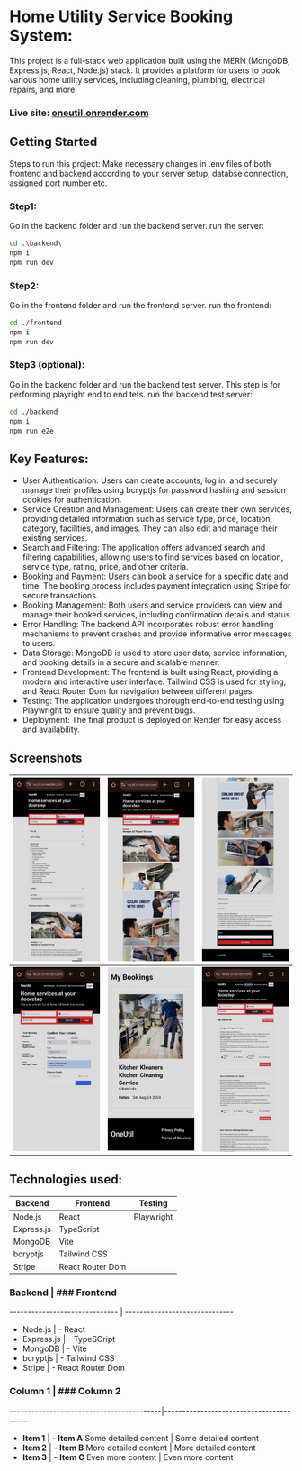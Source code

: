 # Home Utility Service Booking System:
This project is a full-stack web application built using the MERN (MongoDB, Express.js, React, Node.js) stack. It provides a platform for users to book various home utility services, including cleaning, plumbing, electrical repairs, and more.  
### Live site: [oneutil.onrender.com](https://oneutil.onrender.com/)

## Getting Started
Steps to run this project:
Make necessary changes in .env files of both frontend and backend according to your server setup, databse connection, assigned port number etc.

### Step1:
Go in the backend folder and run the backend server.
run the server:
```bash
cd .\backend\
npm i
npm run dev
```

### Step2:
Go in the frontend folder and run the frontend server.
run the frontend:
```bash
cd ./frontend
npm i
npm run dev
```

### Step3 (optional):
Go in the backend folder and run the backend test server. This step is for performing playright end to end tets.
run the backend test server:
```bash
cd ./backend
npm i
npm run e2e
```

## Key Features:
* User Authentication: Users can create accounts, log in, and securely manage their profiles using bcryptjs for password hashing and session cookies for authentication.
* Service Creation and Management: Users can create their own services, providing detailed information such as service type, price, location, category, facilities, and images. They can also edit and manage their existing services.
* Search and Filtering: The application offers advanced search and filtering capabilities, allowing users to find services based on location, service type, rating, price, and other criteria.
* Booking and Payment: Users can book a service for a specific date and time. The booking process includes payment integration using Stripe for secure transactions.
* Booking Management: Both users and service providers can view and manage their booked services, including confirmation details and status.
* Error Handling: The backend API incorporates robust error handling mechanisms to prevent crashes and provide informative error messages to users.
* Data Storage: MongoDB is used to store user data, service information, and booking details in a secure and scalable manner.
* Frontend Development: The frontend is built using React, providing a modern and interactive user interface. Tailwind CSS is used for styling, and React Router Dom for navigation between different pages.
* Testing: The application undergoes thorough end-to-end testing using Playwright to ensure quality and prevent bugs.
* Deployment: The final product is deployed on Render for easy access and availability.

## Screenshots
| ![](assets/scr1.jpg) | ![](assets/scr2.jpg) | ![](assets/scr3.jpg) |
| :-------------: | :-------------: | :-------------:  |
| ![](assets/scr4.jpg) | ![](assets/scr5.jpg) | ![](assets/scr6.jpg) |

## Technologies used:
| Backend         | Frontend        | Testing       |
|-----------------|-----------------|----------------|
| Node.js          | React           | Playwright     |
| Express.js       | TypeScript      |                |
| MongoDB          | Vite            |                |
| bcryptjs         | Tailwind CSS    |                |
| Stripe           | React Router Dom |                |

### Backend                    | ### Frontend
------------------------------ | ------------------------------
- Node.js                      | - React
- Express.js                   | - TypeSCript
- MongoDB                      | - Vite
- bcryptjs                     | - Tailwind CSS
- Stripe                       | - React Router Dom

### Column 1                              | ### Column 2
------------------------------------------|----------------------------------------
- **Item 1**                              | - **Item A**
  Some detailed content                   |   Some detailed content
- **Item 2**                              | - **Item B**
  More detailed content                   |   More detailed content
- **Item 3**                              | - **Item C**
  Even more content                       |   Even more content

